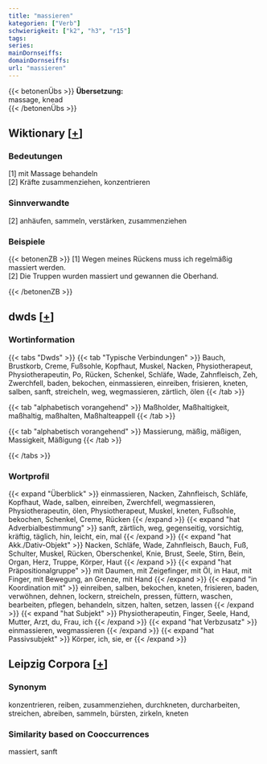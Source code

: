 ```yaml
---
title: "massieren"
kategorien: ["Verb"]
schwierigkeit: ["k2", "h3", "r15"]
tags:
series:
mainDornseiffs:
domainDornseiffs:
url: "massieren"
---
```


{{< betonenÜbs >}}
**Übersetzung:**  
massage, knead  
{{< /betonenÜbs >}}

## Wiktionary [[+](https://de.wiktionary.org/wiki/massieren)]

### Bedeutungen
[1] mit Massage behandeln  
[2] Kräfte zusammenziehen, konzentrieren  

### Sinnverwandte
[2] anhäufen, sammeln, verstärken, zusammenziehen  

### Beispiele
{{< betonenZB >}}
[1] Wegen meines Rückens muss ich regelmäßig massiert werden.  
[2] Die Truppen wurden massiert und gewannen die Oberhand.  

{{< /betonenZB >}}


## dwds [[+](https://www.dwds.de/wb/massieren)]

### Wortinformation
{{< tabs "Dwds" >}}
{{< tab "Typische Verbindungen" >}}
Bauch, Brustkorb, Creme, Fußsohle, Kopfhaut, Muskel, Nacken, Physiotherapeut, Physiotherapeutin, Po, Rücken, Schenkel, Schläfe, Wade, Zahnfleisch, Zeh, Zwerchfell, baden, bekochen, einmassieren, einreiben, frisieren, kneten, salben, sanft, streicheln, weg, wegmassieren, zärtlich, ölen
{{< /tab >}}

{{< tab "alphabetisch vorangehend" >}}
Maßholder, Maßhaltigkeit, maßhaltig, maßhalten, Maßhalteappell
{{< /tab >}}

{{< tab "alphabetisch vorangehend" >}}
Massierung, mäßig, mäßigen, Massigkeit, Mäßigung
{{< /tab >}}

{{< /tabs >}}

### Wortprofil
{{< expand "Überblick" >}} einmassieren, Nacken, Zahnfleisch, Schläfe, Kopfhaut, Wade, salben, einreiben, Zwerchfell, wegmassieren, Physiotherapeutin, ölen, Physiotherapeut, Muskel, kneten, Fußsohle, bekochen, Schenkel, Creme, Rücken {{< /expand >}}
{{< expand "hat Adverbialbestimmung" >}} sanft, zärtlich, weg, gegenseitig, vorsichtig, kräftig, täglich, hin, leicht, ein, mal {{< /expand >}}
{{< expand "hat Akk./Dativ-Objekt" >}} Nacken, Schläfe, Wade, Zahnfleisch, Bauch, Fuß, Schulter, Muskel, Rücken, Oberschenkel, Knie, Brust, Seele, Stirn, Bein, Organ, Herz, Truppe, Körper, Haut {{< /expand >}}
{{< expand "hat Präpositionalgruppe" >}} mit Daumen, mit Zeigefinger, mit Öl, in Haut, mit Finger, mit Bewegung, an Grenze, mit Hand {{< /expand >}}
{{< expand "in Koordination mit" >}} einreiben, salben, bekochen, kneten, frisieren, baden, verwöhnen, dehnen, lockern, streicheln, pressen, füttern, waschen, bearbeiten, pflegen, behandeln, sitzen, halten, setzen, lassen {{< /expand >}}
{{< expand "hat Subjekt" >}} Physiotherapeutin, Finger, Seele, Hand, Mutter, Arzt, du, Frau, ich {{< /expand >}}
{{< expand "hat Verbzusatz" >}} einmassieren, wegmassieren {{< /expand >}}
{{< expand "hat Passivsubjekt" >}} Körper, ich, sie, er {{< /expand >}}

## Leipzig Corpora [[+](https://corpora.uni-leipzig.de/en/res?word=massieren&corpusId=deu_newscrawl-public_2018)]


### Synonym
konzentrieren, reiben, zusammenziehen, durchkneten, durcharbeiten, streichen, abreiben, sammeln, bürsten, zirkeln, kneten


### Similarity based on Cooccurrences
massiert, sanft

